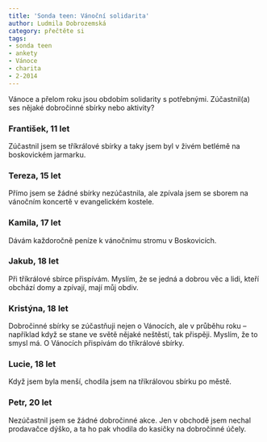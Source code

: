 ```yaml
---
title: 'Sonda teen: Vánoční solidarita'
author: Ludmila Dobrozemská
category: přečtěte si
tags:
- sonda teen
- ankety
- Vánoce
- charita
- 2-2014
---
```


Vánoce a přelom roku jsou obdobím solidarity s potřebnými. Zúčastnil(a) ses nějaké dobročinné sbírky nebo aktivity?

### František, 11 let
Zúčastnil jsem se tříkrálové sbírky a taky jsem byl v živém betlémě na boskovickém jarmarku.

### Tereza, 15 let
Přímo jsem se žádné sbírky nezúčastnila, ale zpívala jsem se sborem na vánočním koncertě v evangelickém kostele.

### Kamila, 17 let
Dávám každoročně peníze k vánočnímu stromu v Boskovicích.

### Jakub, 18 let
Při tříkrálové sbírce přispívám. Myslím, že se jedná a dobrou věc a lidi, kteří obchází domy a zpívají, mají můj obdiv.

### Kristýna, 18 let
Dobročinné sbírky se zúčastňuji nejen o Vánocích, ale v průběhu roku – například když se stane ve světě nějaké neštěstí, tak přispěji. Myslím, že to smysl má. O Vánocích přispívám do tříkrálové sbírky.

### Lucie, 18 let
Když jsem byla menší, chodila jsem na tříkrálovou sbírku po městě.

### Petr, 20 let
Nezúčastnil jsem se žádné dobročinné akce. Jen v obchodě jsem nechal prodavačce dýško, a ta ho pak vhodila do kasičky na dobročinné účely.
